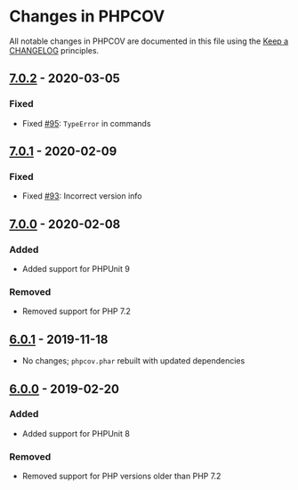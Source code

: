 # Changes in PHPCOV

All notable changes in PHPCOV are documented in this file using the [Keep a CHANGELOG](https://keepachangelog.com/) principles.

## [7.0.2] - 2020-03-05

### Fixed

* Fixed [#95](https://github.com/sebastianbergmann/phpcov/pull/95): `TypeError` in commands

## [7.0.1] - 2020-02-09

### Fixed

* Fixed [#93](https://github.com/sebastianbergmann/phpcov/issues/93): Incorrect version info

## [7.0.0] - 2020-02-08

### Added

* Added support for PHPUnit 9

### Removed

* Removed support for PHP 7.2

## [6.0.1] - 2019-11-18

* No changes; `phpcov.phar` rebuilt with updated dependencies

## [6.0.0] - 2019-02-20

### Added

* Added support for PHPUnit 8

### Removed

* Removed support for PHP versions older than PHP 7.2

[7.0.2]: https://github.com/sebastianbergmann/phpcpd/compare/7.0.1...7.0.2
[7.0.1]: https://github.com/sebastianbergmann/phpcpd/compare/7.0.0...7.0.1
[7.0.0]: https://github.com/sebastianbergmann/phpcpd/compare/6.0.1...7.0.0
[6.0.1]: https://github.com/sebastianbergmann/phpcpd/compare/6.0.0...6.0.1
[6.0.0]: https://github.com/sebastianbergmann/phpcpd/compare/5.0.0...6.0.0

